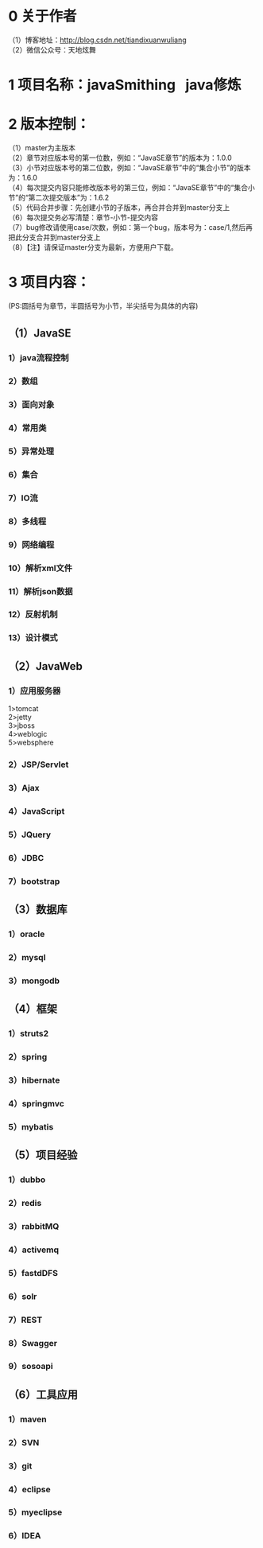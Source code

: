 # 0 关于作者
（1）博客地址：http://blog.csdn.net/tiandixuanwuliang  
（2）微信公众号：天地炫舞


# 1 项目名称：javaSmithing   java修炼


# 2 版本控制：
（1）master为主版本  
（2）章节对应版本号的第一位数，例如：“JavaSE章节”的版本为：1.0.0  
（3）小节对应版本号的第二位数，例如：“JavaSE章节”中的“集合小节”的版本为：1.6.0  
（4）每次提交内容只能修改版本号的第三位，例如：“JavaSE章节”中的“集合小节”的“第二次提交版本”为：1.6.2  
（5）代码合并步骤：先创建小节的子版本，再合并合并到master分支上  
（6）每次提交务必写清楚：章节-小节-提交内容  
（7）bug修改请使用case/次数，例如：第一个bug，版本号为：case/1,然后再把此分支合并到master分支上  
（8）【注】请保证master分支为最新，方便用户下载。  


# 3 项目内容：
(PS:圆括号为章节，半圆括号为小节，半尖括号为具体的内容)  

## （1）JavaSE
### 1）java流程控制
### 2）数组
### 3）面向对象
### 4）常用类
### 5）异常处理
### 6）集合
### 7）IO流
### 8）多线程
### 9）网络编程
### 10）解析xml文件
### 11）解析json数据
### 12）反射机制
### 13）设计模式

## （2）JavaWeb
### 1）应用服务器
1>tomcat  
2>jetty  
3>jboss  
4>weblogic  
5>websphere  
### 2）JSP/Servlet
### 3）Ajax
### 4）JavaScript
### 5）JQuery
### 6）JDBC
### 7）bootstrap

## （3）数据库
### 1）oracle
### 2）mysql
### 3）mongodb

## （4）框架
### 1）struts2
### 2）spring
### 3）hibernate
### 4）springmvc
### 5）mybatis

## （5）项目经验
### 1）dubbo
### 2）redis
### 3）rabbitMQ
### 4）activemq
### 5）fastdDFS
### 6）solr
### 7）REST
### 8）Swagger
### 9）sosoapi

## （6）工具应用
### 1）maven
### 2）SVN
### 3）git
### 4）eclipse
### 5）myeclipse
### 6）IDEA

